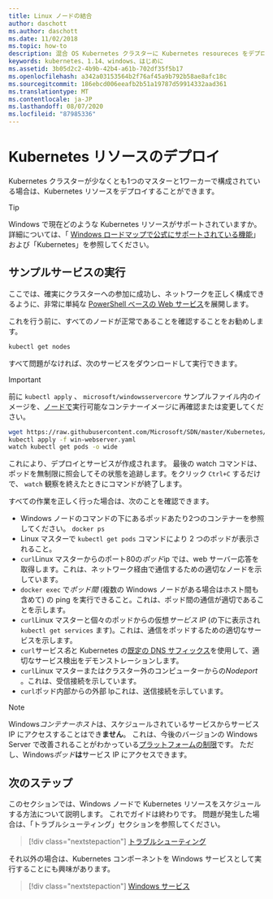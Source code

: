 ```yaml
---
title: Linux ノードの結合
author: daschott
ms.author: daschott
ms.date: 11/02/2018
ms.topic: how-to
description: 混合 OS Kubernetes クラスターに Kubernetes resoureces をデプロイします。
keywords: kubernetes、1.14、windows、はじめに
ms.assetid: 3b05d2c2-4b9b-42b4-a61b-702df35f5b17
ms.openlocfilehash: a342a03153564b2f76af45a9b792b58ae8afc18c
ms.sourcegitcommit: 186ebcd006eeafb2b51a19787d59914332aad361
ms.translationtype: MT
ms.contentlocale: ja-JP
ms.lasthandoff: 08/07/2020
ms.locfileid: "87985336"
---
```

# <a name="deploying-kubernetes-resources"></a>Kubernetes リソースのデプロイ #
Kubernetes クラスターが少なくとも1つのマスターと1ワーカーで構成されている場合は、Kubernetes リソースをデプロイすることができます。
> [!TIP]
> Windows で現在どのような Kubernetes リソースがサポートされていますか。 詳細については、「 [Windows ロードマップで公式に](https://github.com/orgs/kubernetes/projects/8)[サポートされている機能](https://kubernetes.io/docs/setup/production-environment/windows/intro-windows-in-kubernetes/#supported-functionality-and-limitations)」および「Kubernetes」を参照してください。


## <a name="running-a-sample-service"></a>サンプルサービスの実行 ##
ここでは、確実にクラスターへの参加に成功し、ネットワークを正しく構成できるように、非常に単純な [PowerShell ベースの Web サービス](https://github.com/Microsoft/SDN/blob/master/Kubernetes/WebServer.yaml)を展開します。

これを行う前に、すべてのノードが正常であることを確認することをお勧めします。
```bash
kubectl get nodes
```

すべて問題がなければ、次のサービスをダウンロードして実行できます。
> [!Important]
> 前に `kubectl apply` 、 `microsoft/windowsservercore` サンプルファイル内のイメージを、[ノードで](https://docs.microsoft.com/virtualization/windowscontainers/deploy-containers/version-compatibility#choosing-container-os-versions)実行可能なコンテナーイメージに再確認または変更してください。

```bash
wget https://raw.githubusercontent.com/Microsoft/SDN/master/Kubernetes/flannel/l2bridge/manifests/simpleweb.yml -O win-webserver.yaml
kubectl apply -f win-webserver.yaml
watch kubectl get pods -o wide
```

これにより、デプロイとサービスが作成されます。 最後の watch コマンドは、ポッドを無制限に照会してその状態を追跡します。をクリック `Ctrl+C` するだけで、 `watch` 観察を終えたときにコマンドが終了します。

すべての作業を正しく行った場合は、次のことを確認できます。

  - Windows ノードのコマンドの下にあるポッドあたり2つのコンテナーを参照してください。 `docker ps`
  - Linux マスターで `kubectl get pods` コマンドにより 2 つのポッドが表示されること。
  - `curl`Linux マスターからのポート80の*ポッド*ip では、web サーバー応答を取得します。これは、ネットワーク経由で通信するための適切なノードを示しています。
  - `docker exec` で*ポッド間* (複数の Windows ノードがある場合はホスト間も含めて) の ping を実行できること。これは、ポッド間の通信が適切であることを示します。
  - `curl`Linux マスターと個々のポッドからの仮想*サービス IP* (の下に表示され `kubectl get services` ます)。これは、通信をポッドするための適切なサービスを示します。
  - `curl`サービス*名*と Kubernetes の[既定の DNS サフィックス](https://kubernetes.io/docs/concepts/services-networking/dns-pod-service/#services)を使用して、適切なサービス検出をデモンストレーションします。
  - `curl`Linux マスターまたはクラスター外のコンピューターからの*Nodeport* 。これは、受信接続を示しています。
  - `curl`ポッド内部からの外部 Ipこれは、送信接続を示しています。

> [!Note]
> Windows*コンテナーホスト*は、スケジュールされているサービスからサービス IP にアクセスすることはでき**ません**。 これは、今後のバージョンの Windows Server で改善されることがわかっている[プラットフォームの制限](./common-problems.md#my-windows-node-cannot-access-my-services-using-the-service-ip)です。 ただし、Windows*ポッド***は**サービス IP にアクセスできます。

## <a name="next-steps"></a>次のステップ ##
このセクションでは、Windows ノードで Kubernetes リソースをスケジュールする方法について説明します。 これでガイドは終わりです。 問題が発生した場合は、「トラブルシューティング」セクションを参照してください。

> [!div class="nextstepaction"]
> [トラブルシューティング](./common-problems.md)

それ以外の場合は、Kubernetes コンポーネントを Windows サービスとして実行することにも興味があります。
> [!div class="nextstepaction"]
> [Windows サービス](./kube-windows-services.md)
